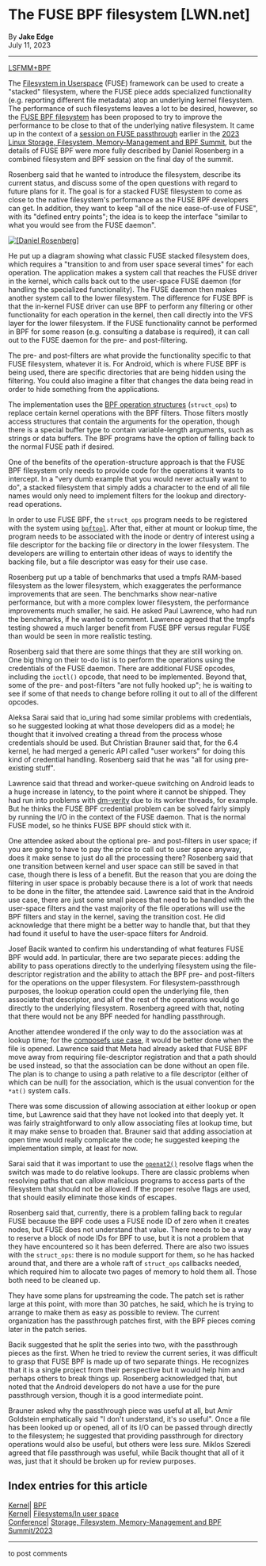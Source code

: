 # The FUSE BPF filesystem [LWN.net]

By **Jake Edge**  
July 11, 2023 

* * *

[LSFMM+BPF](/Articles/lsfmmbpf2023)

The [Filesystem in Userspace](https://www.kernel.org/doc/html/next/filesystems/fuse.html) (FUSE) framework can be used to create a "stacked" filesystem, where the FUSE piece adds specialized functionality (e.g. reporting different file metadata) atop an underlying kernel filesystem. The performance of such filesystems leaves a lot to be desired, however, so the [FUSE BPF filesystem](/ml/linux-kernel/20230418014037.2412394-1-drosen@google.com/) has been proposed to try to improve the performance to be close to that of the underlying native filesystem. It came up in the context of a [session on FUSE passthrough](/Articles/932060/) earlier in the [2023 Linux Storage, Filesystem, Memory-Management and BPF Summit](/Articles/lsfmmbpf2023), but the details of FUSE BPF were more fully described by Daniel Rosenberg in a combined filesystem and BPF session on the final day of the summit. 

Rosenberg said that he wanted to introduce the filesystem, describe its current status, and discuss some of the open questions with regard to future plans for it. The goal is for a stacked FUSE filesystem to come as close to the native filesystem's performance as the FUSE BPF developers can get. In addition, they want to keep "all of the nice ease-of-use of FUSE", with its "defined entry points"; the idea is to keep the interface "similar to what you would see from the FUSE daemon". 

[ ![\[Daniel Rosenberg\]](https://static.lwn.net/images/2023/lsfmb-rosenberg-sm.png) ](/Articles/937828/)

He put up a diagram showing what classic FUSE stacked filesystem does, which requires a "transition to and from user space several times" for each operation. The application makes a system call that reaches the FUSE driver in the kernel, which calls back out to the user-space FUSE daemon (for handling the specialized functionality). The FUSE daemon then makes another system call to the lower filesystem. The difference for FUSE BPF is that the in-kernel FUSE driver can use BPF to perform any filtering or other functionality for each operation in the kernel, then call directly into the VFS layer for the lower filesystem. If the FUSE functionality cannot be performed in BPF for some reason (e.g. consulting a database is required), it can call out to the FUSE daemon for the pre- and post-filtering. 

The pre- and post-filters are what provide the functionality specific to that FUSE filesystem, whatever it is. For Android, which is where FUSE BPF is being used, there are specific directories that are being hidden using the filtering. You could also imagine a filter that changes the data being read in order to hide something from the applications. 

The implementation uses the [BPF operation structures](/Articles/811631/) (`struct_ops`) to replace certain kernel operations with the BPF filters. Those filters mostly access structures that contain the arguments for the operation, though there is a special buffer type to contain variable-length arguments, such as strings or data buffers. The BPF programs have the option of falling back to the normal FUSE path if desired. 

One of the benefits of the operation-structure approach is that the FUSE BPF filesystem only needs to provide code for the operations it wants to intercept. In a "very dumb example that you would never actually want to do", a stacked filesystem that simply adds a character to the end of all file names would only need to implement filters for the lookup and directory-read operations. 

In order to use FUSE BPF, the `struct_ops` program needs to be registered with the system using [`bpftool`](https://github.com/torvalds/linux/blob/master/tools/bpf/bpftool/Documentation/bpftool-struct_ops.rst). After that, either at mount or lookup time, the program needs to be associated with the inode or dentry of interest using a file descriptor for the backing file or directory in the lower filesystem. The developers are willing to entertain other ideas of ways to identify the backing file, but a file descriptor was easy for their use case. 

Rosenberg put up a table of benchmarks that used a tmpfs RAM-based filesystem as the lower filesystem, which exaggerates the performance improvements that are seen. The benchmarks show near-native performance, but with a more complex lower filesystem, the performance improvements much smaller, he said. He asked Paul Lawrence, who had run the benchmarks, if he wanted to comment. Lawrence agreed that the tmpfs testing showed a much larger benefit from FUSE BPF versus regular FUSE than would be seen in more realistic testing. 

Rosenberg said that there are some things that they are still working on. One big thing on their to-do list is to perform the operations using the credentials of the FUSE daemon. There are additional FUSE opcodes, including the `ioctl()` opcode, that need to be implemented. Beyond that, some of the pre- and post-filters "are not fully hooked up"; he is waiting to see if some of that needs to change before rolling it out to all of the different opcodes. 

Aleksa Sarai said that io_uring had some similar problems with credentials, so he suggested looking at what those developers did as a model; he thought that it involved creating a thread from the process whose credentials should be used. But Christian Brauner said that, for the 6.4 kernel, he had merged a generic API called "user workers" for doing this kind of credential handling. Rosenberg said that he was "all for using pre-existing stuff". 

Lawrence said that thread and worker-queue switching on Android leads to a huge increase in latency, to the point where it cannot be shipped. They had run into problems with [dm-verity](https://docs.kernel.org/admin-guide/device-mapper/verity.html) due to its worker threads, for example. But he thinks the FUSE BPF credential problem can be solved fairly simply by running the I/O in the context of the FUSE daemon. That is the normal FUSE model, so he thinks FUSE BPF should stick with it. 

One attendee asked about the optional pre- and post-filters in user space; if you are going to have to pay the price to call out to user space anyway, does it make sense to just do all the processing there? Rosenberg said that one transition between kernel and user space can still be saved in that case, though there is less of a benefit. But the reason that you are doing the filtering in user space is probably because there is a lot of work that needs to be done in the filter, the attendee said. Lawrence said that in the Android use case, there are just some small pieces that need to be handled with the user-space filters and the vast majority of the file operations will use the BPF filters and stay in the kernel, saving the transition cost. He did acknowledge that there might be a better way to handle that, but that they had found it useful to have the user-space filters for Android. 

Josef Bacik wanted to confirm his understanding of what features FUSE BPF would add. In particular, there are two separate pieces: adding the ability to pass operations directly to the underlying filesystem using the file-descriptor registration and the ability to attach the BPF pre- and post-filters for the operations on the upper filesystem. For filesystem-passthrough purposes, the lookup operation could open the underlying file, then associate that descriptor, and all of the rest of the operations would go directly to the underlying filesystem. Rosenberg agreed with that, noting that there would not be any BPF needed for handling passthrough. 

Another attendee wondered if the only way to do the association was at lookup time; for the [composefs use case](/Articles/933616/), it would be better done when the file is opened. Lawrence said that Meta had already asked that FUSE BPF move away from requiring file-descriptor registration and that a path should be used instead, so that the association can be done without an open file. The plan is to change to using a path relative to a file descriptor (either of which can be null) for the association, which is the usual convention for the `*at()` system calls. 

There was some discussion of allowing association at either lookup or open time, but Lawrence said that they have not looked into that deeply yet. It was fairly straightforward to only allow associating files at lookup time, but it may make sense to broaden that. Brauner said that adding association at open time would really complicate the code; he suggested keeping the implementation simple, at least for now. 

Sarai said that it was important to use the [`openat2()`](https://man7.org/linux/man-pages/man2/openat2.2.html) resolve flags when the switch was made to do relative lookups. There are classic problems when resolving paths that can allow malicious programs to access parts of the filesystem that should not be allowed. If the proper resolve flags are used, that should easily eliminate those kinds of escapes. 

Rosenberg said that, currently, there is a problem falling back to regular FUSE because the BPF code uses a FUSE node ID of zero when it creates nodes, but FUSE does not understand that value. There needs to be a way to reserve a block of node IDs for BPF to use, but it is not a problem that they have encountered so it has been deferred. There are also two issues with the `struct_ops`: there is no module support for them, so he has hacked around that, and there are a whole raft of `struct_ops` callbacks needed, which required him to allocate two pages of memory to hold them all. Those both need to be cleaned up. 

They have some plans for upstreaming the code. The patch set is rather large at this point, with more than 30 patches, he said, which he is trying to arrange to make them as easy as possible to review. The current organization has the passthrough patches first, with the BPF pieces coming later in the patch series. 

Bacik suggested that he split the series into two, with the passthrough pieces as the first. When he tried to review the current series, it was difficult to grasp that FUSE BPF is made up of two separate things. He recognizes that it is a single project from their perspective but it would help him and perhaps others to break things up. Rosenberg acknowledged that, but noted that the Android developers do not have a use for the pure passthrough version, though it is a good intermediate point. 

Brauner asked why the passthrough piece was useful at all, but Amir Goldstein emphatically said "I don't understand, it's _so_ useful". Once a file has been looked up or opened, all of its I/O can be passed through directly to the filesystem; he suggested that providing passthrough for directory operations would also be useful, but others were less sure. Miklos Szeredi agreed that file passthrough was useful, while Bacik thought that all of it was, just that it should be broken up for review purposes. 

  
Index entries for this article  
---  
[Kernel](/Kernel/Index)| [BPF](/Kernel/Index#BPF)  
[Kernel](/Kernel/Index)| [Filesystems/In user space](/Kernel/Index#Filesystems-In_user_space)  
[Conference](/Archives/ConferenceIndex/)| [Storage, Filesystem, Memory-Management and BPF Summit/2023](/Archives/ConferenceIndex/#Storage_Filesystem_Memory-Management_and_BPF_Summit-2023)  
  


* * *

to post comments 
